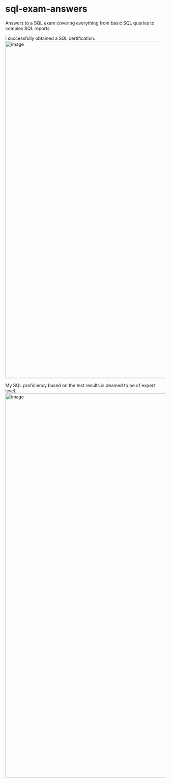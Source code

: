 # sql-exam-answers
Answers to a SQL exam covering everything from basic SQL queries to complex SQL reports

I successfully obtained a SQL certification.
<img width="1059" alt="image" src="https://github.com/user-attachments/assets/58107d24-e7ad-4237-bc3b-962dd41f1a77" />

My SQL proficiency based on the test results is deamed to be of expert level.
<img width="1207" alt="image" src="https://github.com/user-attachments/assets/e3b937ea-2c59-4a14-89ce-e4d1186e00b4" />

